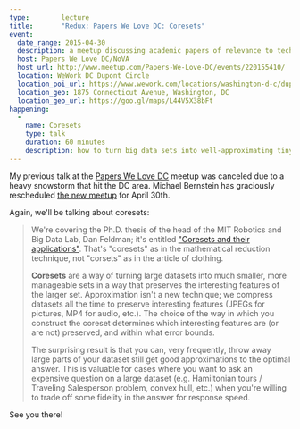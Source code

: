 ```yaml
---
type:        lecture
title:       "Redux: Papers We Love DC: Coresets"
event:
  date_range: 2015-04-30
  description: a meetup discussing academic papers of relevance to technology practitioners
  host: Papers We Love DC/NoVA
  host_url: http://www.meetup.com/Papers-We-Love-DC/events/220155410/
  location: WeWork DC Dupont Circle
  location_poi_url: https://www.wework.com/locations/washington-d-c/dupont-circle
  location_geo: 1875 Connecticut Avenue, Washington, DC
  location_geo_url: https://goo.gl/maps/L44V5X38bFt
happening:
  -
    name: Coresets
    type: talk
    duration: 60 minutes
    description: how to turn big data sets into well-approximating tiny data sets
---
```


My previous talk at the [Papers We Love DC](http://www.meetup.com/Papers-We-Love-DC/events/220155410/) meetup was canceled due to a heavy snowstorm that hit the DC area. Michael Bernstein has graciously rescheduled [the new meetup](http://www.meetup.com/Papers-We-Love-DC/events/221811112/) for April 30th.

Again, we'll be talking about coresets:

> We're covering the Ph.D. thesis of the head of the MIT Robotics and Big Data Lab, Dan Feldman; it's entitled ["Coresets and their applications"](http://www.cs.tau.ac.il/thesis/thesis/feldman). That's "coresets" as in the mathematical reduction technique, not "corsets" as in the article of clothing.
>
> **Coresets** are a way of turning large datasets into much smaller, more manageable sets in a way that preserves the interesting features of the larger set. Approximation isn't a new technique; we compress datasets all the time to preserve interesting features (JPEGs for pictures, MP4 for audio, etc.). The choice of the way in which you construct the coreset determines which interesting features are (or are not) preserved, and within what error bounds.
>
> The surprising result is that you can, very frequently, throw away large parts of your dataset still get good approximations to the optimal answer. This is valuable for cases where you want to ask an expensive question on a large dataset (e.g. Hamiltonian tours / Traveling Salesperson problem, convex hull, etc.) when you're willing to trade off some fidelity in the answer for response speed.

See you there!
